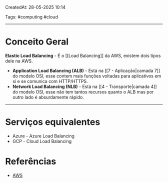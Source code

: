 CreatedAt: 28-05-2025 10:14

Tags: #computing #cloud

---
# Conceito Geral
**Elastic Load Balancing** - É o [[Load Balancing]] da AWS, existem dois tipos dele na AWS.
- **Application Load Balancing (ALB)** - Está na [[7 - Aplicação|camada 7]] do modelo OSI, esse contem mais funções voltadas para aplicativos em si e se comunica com HTTP/HTTPS.
- **Network Load Balancing (NLB)** - Está na [[4 - Transporte|camada 4]] do modelo OSI, esse não tem tantos recursos quanto o ALB mas por outro lado é absurdamente rápido.
---
# Serviços equivalentes
- Azure - Azure Load Balancing
- GCP - Cloud Load Balancing
# Referências
- [AWS](https://aws.amazon.com/pt/elasticloadbalancing/getting-started/?nc=sn&loc=4)
